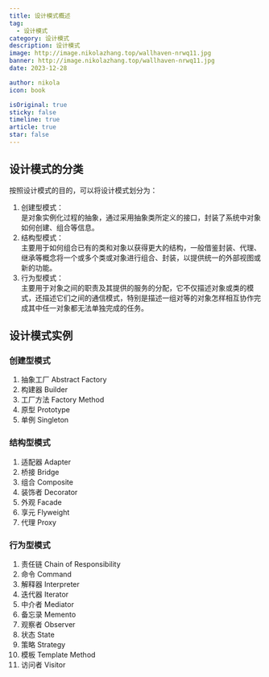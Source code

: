 ```yaml
---
title: 设计模式概述
tag:
  - 设计模式
category: 设计模式
description: 设计模式
image: http://image.nikolazhang.top/wallhaven-nrwq11.jpg
banner: http://image.nikolazhang.top/wallhaven-nrwq11.jpg
date: 2023-12-28

author: nikola
icon: book

isOriginal: true
sticky: false
timeline: true
article: true
star: false
---
```


## 设计模式的分类

按照设计模式的目的，可以将设计模式划分为：

1. 创建型模式：  
    是对象实例化过程的抽象，通过采用抽象类所定义的接口，封装了系统中对象如何创建、组合等信息。
2. 结构型模式：  
    主要用于如何组合已有的类和对象以获得更大的结构，一般借鉴封装、代理、继承等概念将一个或多个类或对象进行组合、封装，以提供统一的外部视图或新的功能。
3. 行为型模式：  
   主要用于对象之间的职责及其提供的服务的分配，它不仅描述对象或类的模式，还描述它们之间的通信模式，特别是描述一组对等的对象怎样相互协作完成其中任一对象都无法单独完成的任务。

## 设计模式实例

### 创建型模式

1. 抽象工厂 Abstract Factory
2. 构建器 Builder
3. 工厂方法 Factory Method
4. 原型 Prototype
5. 单例 Singleton

### 结构型模式

1. 适配器 Adapter
2. 桥接 Bridge
3. 组合 Composite
4. 装饰者 Decorator
5. 外观 Facade
6. 享元 Flyweight
7. 代理 Proxy

### 行为型模式

1. 责任链 Chain of Responsibility
2. 命令 Command
3. 解释器 Interpreter
4. 迭代器 Iterator
5. 中介者 Mediator
6. 备忘录 Memento
7. 观察者 Observer
8. 状态 State
9. 策略 Strategy
10. 模板 Template Method
11. 访问者 Visitor
